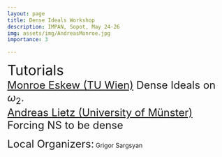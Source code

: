 ```yaml
---
layout: page
title: Dense Ideals Workshop
description: IMPAN, Sopot, May 24-26
img: assets/img/AndreasMonroe.jpg
importance: 3

---
```


<font size="+3"> Tutorials</font> <br>
<font size="+2">
    <a href="http://www.logic.univie.ac.at/~eskewm25/">Monroe Eskew (TU Wien)</a> Dense Ideals on $\omega_2$. <br>
<a href="https://www.uni-muenster.de/IVV5WS/WebHop/user/alietz/">Andreas Lietz (University of Münster)</a> Forcing NS to be dense</font><br>

<font size="+2"> Local Organizers:</font> Grigor Sargsyan 
